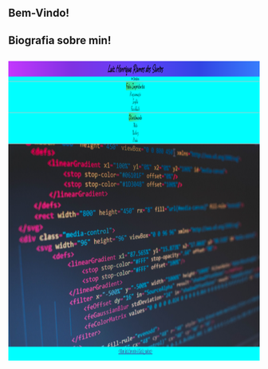 ## Bem-Vindo! 

## Biografia sobre min!

## <img src="IMG/Nova_imagem.png" width="600px" height="600px">


